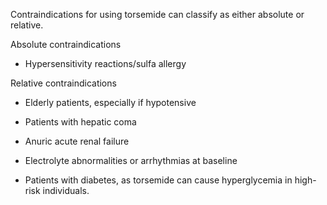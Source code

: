 Contraindications for using torsemide can classify as either absolute or relative.

Absolute contraindications

- Hypersensitivity reactions/sulfa allergy

Relative contraindications

- Elderly patients, especially if hypotensive

- Patients with hepatic coma

- Anuric acute renal failure

- Electrolyte abnormalities or arrhythmias at baseline

- Patients with diabetes, as torsemide can cause hyperglycemia in high-risk individuals.